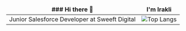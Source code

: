<style>
  td, th {
  border: none!important;
  }
</style>

| ### Hi there 👋 | I'm Irakli |
| --------------- | ------------ |
| Junior Salesforce Developer at Sweeft Digital | ![Top Langs](https://github-readme-stats.vercel.app/api/top-langs/?username=iriauli&layout=compact) |
